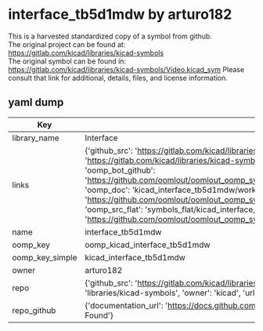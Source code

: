 # interface_tb5d1mdw by arturo182  
This is a harvested standardized copy of a symbol from github.  
The original project can be found at:  
https://gitlab.com/kicad/libraries/kicad-symbols  
The original symbol can be found in:
https://gitlab.com/kicad/libraries/kicad-symbols/Video.kicad_sym
Please consult that link for additional, details, files, and license information.  
## yaml dump  
| Key | Value |  
| --- | --- |  
| library_name | Interface |  
| links | {'github_src': 'https://gitlab.com/kicad/libraries/kicad-symbols/Video.kicad_sym', 'github_src_repo': 'https://gitlab.com/kicad/libraries/kicad-symbols', 'oomp_bot': 'kicad_interface_tb5d1mdw/working', 'oomp_bot_github': 'https://github.com/oomlout/oomlout_oomp_symbol_bot/tree/main/kicad_interface_tb5d1mdw/working', 'oomp_doc': 'kicad_interface_tb5d1mdw/working', 'oomp_doc_github': 'https://github.com/oomlout/oomlout_oomp_symbol_doc/tree/main/kicad_interface_tb5d1mdw/working', 'oomp_src_flat': 'symbols_flat/kicad_interface_tb5d1mdw/working', 'oomp_src_flat_github': 'https://github.com/oomlout/oomlout_oomp_symbol_src/tree/main/kicad_interface_tb5d1mdw/working'} |  
| name | interface_tb5d1mdw |  
| oomp_key | oomp_kicad_interface_tb5d1mdw |  
| oomp_key_simple | kicad_interface_tb5d1mdw |  
| owner | arturo182 |  
| repo | {'github_src': 'https://gitlab.com/kicad/libraries/kicad-symbols/Video.kicad_sym', 'name': 'libraries/kicad-symbols', 'owner': 'kicad', 'url': 'https://gitlab.com/kicad/libraries/kicad-symbols'} |  
| repo_github | {'documentation_url': 'https://docs.github.com/rest/repos/repos#get-a-repository', 'message': 'Not Found'} |  

